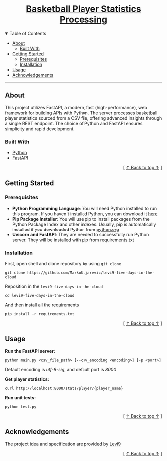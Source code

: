 <h1 align="center">
  <a href="https://github.com/MarkoUljarevic/levi9-five-days-in-the-cloud">
    Basketball Player Statistics Processing
  </a>
</h1>

<details open="open">
<summary id="table-of-contents">Table of Contents</summary>

- [About](#about)
  - [Built With](#built-with)
- [Getting Started](#getting-started)
  - [Prerequisites](#prerequisites)
  - [Installation](#installation)
- [Usage](#usage)
- [Acknowledgements](#acknowledgements)

</details>

---

## About

This project utilizes FastAPI, a modern, fast (high-performance), web framework for building APIs with Python. The server processes basketball player statistics sourced from a CSV file, offering advanced insights through a single REST endpoint. The choice of Python and FastAPI ensures simplicity and rapid development.


### Built With

- [Python](https://www.python.org/)
- [FastAPI](https://fastapi.tiangolo.com/)
<div align="right">[ <a href="#table-of-contents">↑ Back to top ↑</a> ]</div>

## Getting Started

### Prerequisites

- **Python Programming Language**: You will need Python installed to run this program. If you haven't installed Python, you can download it [here](https://www.python.org/downloads/)
- **Pip Package Installer**: You will use pip to install packages from the Python Package Index and other indexes. Usually, pip is automatically installed if you downloaded Python from [python.org](https://www.python.org/)
- **Uvicorn and FastAPI**: They are needed to successfully run Python server. They will be installed with pip from requirements.txt 


### Installation

First, open shell and clone repository by using `git clone`
```
git clone https://github.com/MarkoUljarevic/levi9-five-days-in-the-cloud
```
Reposition in the `levi9-five-days-in-the-cloud`
```
cd levi9-five-days-in-the-cloud
```
And then install all the requirements
```
pip install -r requirements.txt
```
<div align="right">[ <a href="#table-of-contents">↑ Back to top ↑</a> ]</div>

## Usage

**Run the FastAPI server:**
```
python main.py <csv_file_path> [--csv_encoding <encoding>] [-p <port>]
```
Default encoding is *utf-8-sig*, and default port is *8000*

**Get player statistics:**
```
curl http://localhost:8000/stats/player/{player_name}
```

**Run unit tests:**
```
python test.py
```

<div align="right">[ <a href="#table-of-contents">↑ Back to top ↑</a> ]</div>

## Acknowledgements

The project idea and specification are provided by [Levi9](https://www.levi9.com/)
<div align="right">[ <a href="#table-of-contents">↑ Back to top ↑</a> ]</div>
